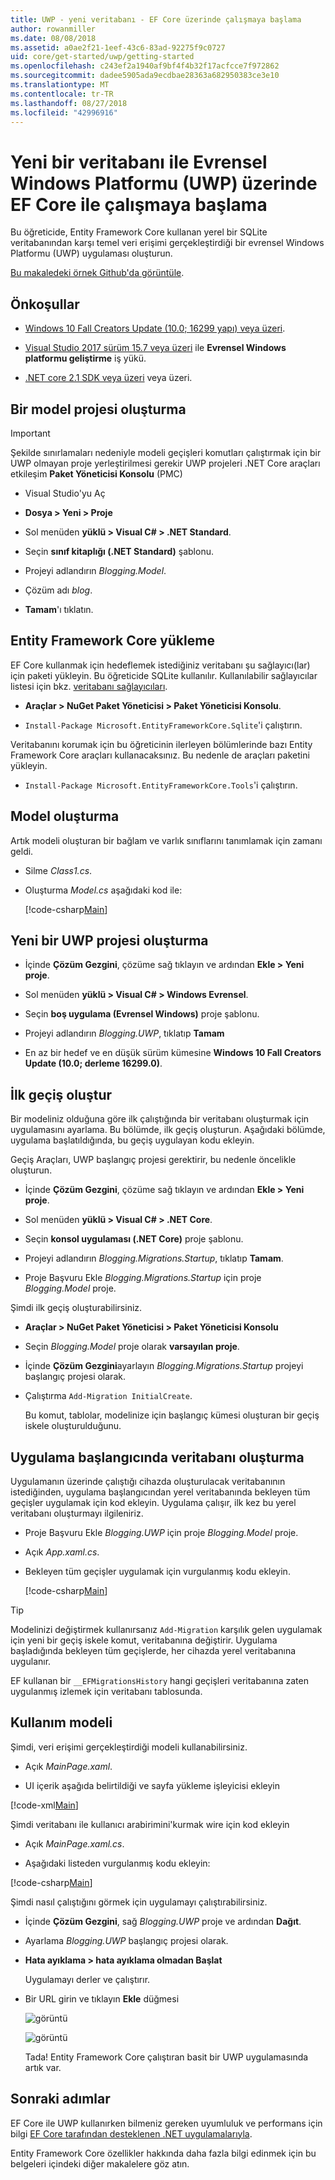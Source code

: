 ```yaml
---
title: UWP - yeni veritabanı - EF Core üzerinde çalışmaya başlama
author: rowanmiller
ms.date: 08/08/2018
ms.assetid: a0ae2f21-1eef-43c6-83ad-92275f9c0727
uid: core/get-started/uwp/getting-started
ms.openlocfilehash: c243ef2a1940af9bf4f4b32f17acfcce7f972862
ms.sourcegitcommit: dadee5905ada9ecdbae28363a682950383ce3e10
ms.translationtype: MT
ms.contentlocale: tr-TR
ms.lasthandoff: 08/27/2018
ms.locfileid: "42996916"
---
```

# <a name="getting-started-with-ef-core-on-universal-windows-platform-uwp-with-a-new-database"></a>Yeni bir veritabanı ile Evrensel Windows Platformu (UWP) üzerinde EF Core ile çalışmaya başlama

Bu öğreticide, Entity Framework Core kullanan yerel bir SQLite veritabanından karşı temel veri erişimi gerçekleştirdiği bir evrensel Windows Platformu (UWP) uygulaması oluşturun.

[Bu makaledeki örnek Github'da görüntüle](https://github.com/aspnet/EntityFramework.Docs/tree/master/samples/core/GetStarted/UWP).

## <a name="prerequisites"></a>Önkoşullar

* [Windows 10 Fall Creators Update (10.0; 16299 yapı) veya üzeri](https://support.microsoft.com/en-us/help/4027667/windows-update-windows-10).

* [Visual Studio 2017 sürüm 15.7 veya üzeri](https://www.visualstudio.com/downloads/) ile **Evrensel Windows platformu geliştirme** iş yükü.

* [.NET core 2.1 SDK veya üzeri](https://www.microsoft.com/net/core) veya üzeri.

## <a name="create-a-model-project"></a>Bir model projesi oluşturma

> [!IMPORTANT]
> Şekilde sınırlamaları nedeniyle modeli geçişleri komutları çalıştırmak için bir UWP olmayan proje yerleştirilmesi gerekir UWP projeleri .NET Core araçları etkileşim **Paket Yöneticisi Konsolu** (PMC)

* Visual Studio'yu Aç

* **Dosya > Yeni > Proje**

* Sol menüden **yüklü > Visual C# > .NET Standard**.

* Seçin **sınıf kitaplığı (.NET Standard)** şablonu.

* Projeyi adlandırın *Blogging.Model*.

* Çözüm adı *blog*.

* **Tamam**'ı tıklatın.

## <a name="install-entity-framework-core"></a>Entity Framework Core yükleme

EF Core kullanmak için hedeflemek istediğiniz veritabanı şu sağlayıcı(lar) için paketi yükleyin. Bu öğreticide SQLite kullanılır. Kullanılabilir sağlayıcılar listesi için bkz. [veritabanı sağlayıcıları](../../providers/index.md).

* **Araçlar > NuGet Paket Yöneticisi > Paket Yöneticisi Konsolu**.

* `Install-Package Microsoft.EntityFrameworkCore.Sqlite`'i çalıştırın.

Veritabanını korumak için bu öğreticinin ilerleyen bölümlerinde bazı Entity Framework Core araçları kullanacaksınız. Bu nedenle de araçları paketini yükleyin.

* `Install-Package Microsoft.EntityFrameworkCore.Tools`'i çalıştırın.

## <a name="create-the-model"></a>Model oluşturma

Artık modeli oluşturan bir bağlam ve varlık sınıflarını tanımlamak için zamanı geldi.

* Silme *Class1.cs*.

* Oluşturma *Model.cs* aşağıdaki kod ile:

  [!code-csharp[Main](../../../../samples/core/GetStarted/UWP/Blogging.Model/Model.cs)]

## <a name="create-a-new-uwp-project"></a>Yeni bir UWP projesi oluşturma

* İçinde **Çözüm Gezgini**, çözüme sağ tıklayın ve ardından **Ekle > Yeni proje**.

* Sol menüden **yüklü > Visual C# > Windows Evrensel**.

* Seçin **boş uygulama (Evrensel Windows)** proje şablonu.

* Projeyi adlandırın *Blogging.UWP*, tıklatıp **Tamam**

* En az bir hedef ve en düşük sürüm kümesine **Windows 10 Fall Creators Update (10.0; derleme 16299.0)**.

## <a name="create-the-initial-migration"></a>İlk geçiş oluştur

Bir modeliniz olduğuna göre ilk çalıştığında bir veritabanı oluşturmak için uygulamasını ayarlama. Bu bölümde, ilk geçiş oluşturun. Aşağıdaki bölümde, uygulama başlatıldığında, bu geçiş uygulayan kodu ekleyin.

Geçiş Araçları, UWP başlangıç projesi gerektirir, bu nedenle öncelikle oluşturun.

* İçinde **Çözüm Gezgini**, çözüme sağ tıklayın ve ardından **Ekle > Yeni proje**.

* Sol menüden **yüklü > Visual C# > .NET Core**.

* Seçin **konsol uygulaması (.NET Core)** proje şablonu.

* Projeyi adlandırın *Blogging.Migrations.Startup*, tıklatıp **Tamam**.

* Proje Başvuru Ekle *Blogging.Migrations.Startup* için proje *Blogging.Model* proje.

Şimdi ilk geçiş oluşturabilirsiniz.

* **Araçlar > NuGet Paket Yöneticisi > Paket Yöneticisi Konsolu**

* Seçin *Blogging.Model* proje olarak **varsayılan proje**.

* İçinde **Çözüm Gezgini**ayarlayın *Blogging.Migrations.Startup* projeyi başlangıç projesi olarak.

* Çalıştırma `Add-Migration InitialCreate`.

  Bu komut, tablolar, modelinize için başlangıç kümesi oluşturan bir geçiş iskele oluşturulduğunu.

## <a name="create-the-database-on-app-startup"></a>Uygulama başlangıcında veritabanı oluşturma

Uygulamanın üzerinde çalıştığı cihazda oluşturulacak veritabanının istediğinden, uygulama başlangıcından yerel veritabanında bekleyen tüm geçişler uygulamak için kod ekleyin. Uygulama çalışır, ilk kez bu yerel veritabanı oluşturmayı ilgileniriz.

* Proje Başvuru Ekle *Blogging.UWP* için proje *Blogging.Model* proje.

* Açık *App.xaml.cs*.

* Bekleyen tüm geçişler uygulamak için vurgulanmış kodu ekleyin.

  [!code-csharp[Main](../../../../samples/core/GetStarted/UWP/Blogging.UWP/App.xaml.cs?highlight=1-2,26-29)]

> [!TIP]  
> Modelinizi değiştirmek kullanırsanız `Add-Migration` karşılık gelen uygulamak için yeni bir geçiş iskele komut, veritabanına değiştirir. Uygulama başladığında bekleyen tüm geçişlerde, her cihazda yerel veritabanına uygulanır.
>
>EF kullanan bir `__EFMigrationsHistory` hangi geçişleri veritabanına zaten uygulanmış izlemek için veritabanı tablosunda.

## <a name="use-the-model"></a>Kullanım modeli

Şimdi, veri erişimi gerçekleştirdiği modeli kullanabilirsiniz.

* Açık *MainPage.xaml*.

* UI içerik aşağıda belirtildiği ve sayfa yükleme işleyicisi ekleyin

[!code-xml[Main](../../../../samples/core/GetStarted/UWP/Blogging.UWP/MainPage.xaml?highlight=9,11-23)]

Şimdi veritabanı ile kullanıcı arabirimini'kurmak wire için kod ekleyin

* Açık *MainPage.xaml.cs*.

* Aşağıdaki listeden vurgulanmış kodu ekleyin:

[!code-csharp[Main](../../../../samples/core/GetStarted/UWP/Blogging.UWP/MainPage.xaml.cs?highlight=1,31-49)]

Şimdi nasıl çalıştığını görmek için uygulamayı çalıştırabilirsiniz.

* İçinde **Çözüm Gezgini**, sağ *Blogging.UWP* proje ve ardından **Dağıt**.

* Ayarlama *Blogging.UWP* başlangıç projesi olarak.

* **Hata ayıklama > hata ayıklama olmadan Başlat**

  Uygulamayı derler ve çalıştırır.

* Bir URL girin ve tıklayın **Ekle** düğmesi

  ![görüntü](_static/create.png)

  ![görüntü](_static/list.png)

  Tada! Entity Framework Core çalıştıran basit bir UWP uygulamasında artık var.

## <a name="next-steps"></a>Sonraki adımlar

EF Core ile UWP kullanırken bilmeniz gereken uyumluluk ve performans için bilgi [EF Core tarafından desteklenen .NET uygulamalarıyla](../../platforms/index.md#universal-windows-platform).

Entity Framework Core özellikler hakkında daha fazla bilgi edinmek için bu belgeleri içindeki diğer makalelere göz atın.
